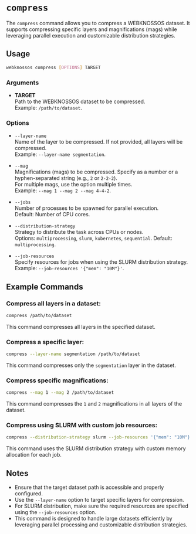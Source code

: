 # `compress`

The `compress` command allows you to compress a WEBKNOSSOS dataset. It supports compressing specific layers and magnifications (mags) while leveraging parallel execution and customizable distribution strategies.

## Usage

```bash
webknossos compress [OPTIONS] TARGET
```

### Arguments

- **TARGET**  
    Path to the WEBKNOSSOS dataset to be compressed.  
    Example: `/path/to/dataset`.

### Options

- `--layer-name`  
    Name of the layer to be compressed. If not provided, all layers will be compressed.  
    Example: `--layer-name segmentation`.

- `--mag`  
    Magnifications (mags) to be compressed. Specify as a number or a hyphen-separated string (e.g., `2` or `2-2-2`).  
    For multiple mags, use the option multiple times.  
    Example: `--mag 1 --mag 2 --mag 4-4-2`.

- `--jobs`  
    Number of processes to be spawned for parallel execution.  
    Default: Number of CPU cores.

- `--distribution-strategy`  
    Strategy to distribute the task across CPUs or nodes.  
    Options: `multiprocessing`, `slurm`, `kubernetes`, `sequential`. 
    Default: `multiprocessing`.

- `--job-resources`  
    Specify resources for jobs when using the SLURM distribution strategy.  
    Example: `--job-resources '{"mem": "10M"}'`.

## Example Commands

### Compress all layers in a dataset:
```bash
compress /path/to/dataset
```
This command compresses all layers in the specified dataset.

### Compress a specific layer:
```bash
compress --layer-name segmentation /path/to/dataset
```
This command compresses only the `segmentation` layer in the dataset.

### Compress specific magnifications:
```bash
compress --mag 1 --mag 2 /path/to/dataset
```
This command compresses the `1` and `2` magnifications in all layers of the dataset.

### Compress using SLURM with custom job resources:
```bash
compress --distribution-strategy slurm --job-resources '{"mem": "10M"}' /path/to/dataset
```
This command uses the SLURM distribution strategy with custom memory allocation for each job.

## Notes

- Ensure that the target dataset path is accessible and properly configured.
- Use the `--layer-name` option to target specific layers for compression.
- For SLURM distribution, make sure the required resources are specified using the `--job-resources` option.
- This command is designed to handle large datasets efficiently by leveraging parallel processing and customizable distribution strategies.
